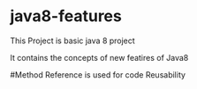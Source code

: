 # java8-features

This Project is basic java 8 project

It contains the concepts of new featires of Java8

#Method Reference is used for code Reusability


